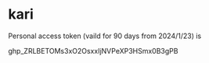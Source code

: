 # kari




Personal access token (vaild for 90 days from 2024/1/23) is

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
